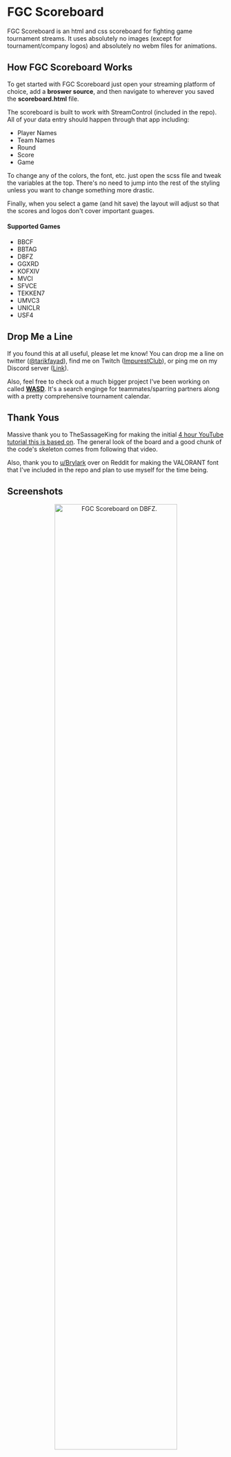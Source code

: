 # FGC Scoreboard
FGC Scoreboard is an html and css scoreboard for fighting game tournament streams. It uses absolutely no images (except for tournament/company logos) and absolutely no webm files for animations.

## How FGC Scoreboard Works
To get started with FGC Scoreboard just open your streaming platform of choice, add a **broswer source**, and then navigate to wherever you saved the **scoreboard.html** file.

The scoreboard is built to work with StreamControl (included in the repo). All of your data entry should happen through that app including:
* Player Names
* Team Names
* Round
* Score
* Game

To change any of the colors, the font, etc. just open the scss file and tweak the variables at the top. There's no need to jump into the rest of the styling unless you want to change something more drastic.

Finally, when you select a game (and hit save) the layout will adjust so that the scores and logos don't cover important guages.
#### Supported Games
* BBCF
* BBTAG
* DBFZ
* GGXRD
* KOFXIV
* MVCI
* SFVCE
* TEKKEN7
* UMVC3
* UNICLR
* USF4

## Drop Me a Line
If you found this at all useful, please let me know! You can drop me a line on twitter ([@tarikfayad](https://twitter.com/tarikfayad)), find me on Twitch ([ImpurestClub](https://www.twitch.tv/impurestclub/)), or ping me on my Discord server ([Link](https://discord.gg/ykj8tsN)).

Also, feel free to check out a much bigger project I've been working on called [**WASD**](https://wasdgaming.gg). It's a search enginge for teammates/sparring partners along with a pretty comprehensive tournament calendar.

## Thank Yous
Massive thank you to TheSassageKing for making the initial [4 hour YouTube tutorial this is based on](https://www.youtube.com/watch?v=qqyFknxaVWo). The general look of the board and a good chunk of the code's skeleton comes from following that video.

Also, thank you to [u/Brylark](https://www.reddit.com/r/VALORANT/comments/g0747t/valorant_font/) over on Reddit for making the VALORANT font that I've included in the repo and plan to use myself for the time being.

## Screenshots
<p align="center">
  <img src="screenshots/dbfz.png" alt="FGC Scoreboard on DBFZ." width="75%">
  <img src="screenshots/uniclr.png" alt="FGC Scoreboard on UNICLR." width="75%">
</p>
